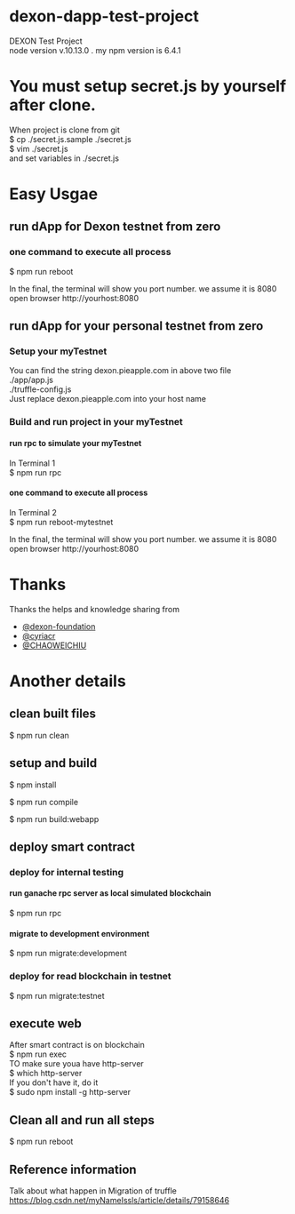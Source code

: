 # dexon-dapp-test-project
DEXON Test Project  
node version v.10.13.0  . my npm version is 6.4.1  
# You must setup secret.js by yourself after clone. 
When project is clone from git  
$ cp ./secret.js.sample ./secret.js   
$ vim ./secret.js  
and set variables in ./secret.js  

# Easy Usgae
## run dApp for Dexon testnet from zero
### one command to execute all process
$ npm run reboot  

In the final, the terminal will show you port number.  we assume it is 8080  
open browser http://yourhost:8080  


## run dApp for your personal testnet from zero
### Setup your myTestnet
You can find the string dexon.pieapple.com in above two file  
./app/app.js    
./truffle-config.js    
Just replace dexon.pieapple.com into your host name  

### Build and run project in your myTestnet
#### run rpc to simulate your myTestnet
In Terminal 1   
$ npm run rpc  
#### one command to execute all process 
In Terminal 2  
$ npm run reboot-mytestnet  

In the final, the terminal will show you port number.  we assume it is 8080  
open browser http://yourhost:8080  


# Thanks
Thanks the helps and knowledge sharing from  
- [@dexon-foundation](https://github.com/dexon-foundation)  
- [@cyriacr](https://github.com/cyriacr)   
- [@CHAOWEICHIU](https://github.com/CHAOWEICHIU)   

# Another details

## clean built files
$ npm run clean  

## setup and build
$ npm install  

$ npm run compile  

$ npm run build:webapp  

## deploy smart contract
### deploy for internal testing
#### run ganache rpc server as local simulated blockchain
$ npm run rpc  
#### migrate to development environment
$ npm run migrate:development  

### deploy for read blockchain in testnet
$ npm run migrate:testnet  

## execute web
After smart contract is on blockchain     
$ npm run exec    
TO make sure youa have http-server   
$ which http-server    
If you don't have it, do it    
$ sudo npm install -g http-server   

## Clean all and run all steps  
$ npm run reboot

## Reference information
Talk about what happen in Migration of truffle
https://blog.csdn.net/myNameIssls/article/details/79158646
